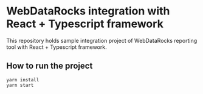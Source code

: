 # WebDataRocks integration with React + Typescript framework 

This repository holds sample integration project of WebDataRocks reporting tool with React + Typescript framework. 

## How to run the project

```
yarn install
yarn start
```
